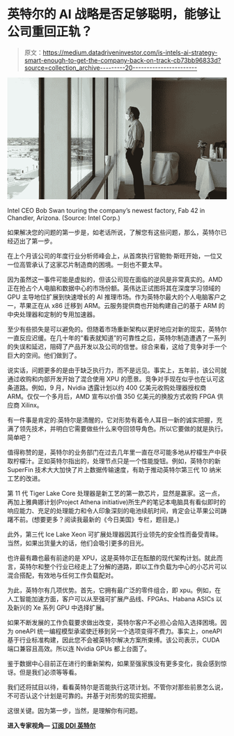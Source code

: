 # 英特尔的 AI 战略是否足够聪明，能够让公司重回正轨？

> 原文：<https://medium.datadriveninvestor.com/is-intels-ai-strategy-smart-enough-to-get-the-company-back-on-track-cb73bb96833d?source=collection_archive---------20----------------------->

![](img/ee492d825c94f05f09d12ed7e702253a.png)

Intel CEO Bob Swan touring the company’s newest factory, Fab 42 in Chandler, Arizona. (Source: Intel Corp.)

如果解决您的问题的第一步是，如老话所说，了解您有这些问题，那么，英特尔已经迈出了第一步。

在上个月该公司的年度行业分析师峰会上，从首席执行官鲍勃·斯旺开始，一位又一位高管承认了这家芯片制造商的困境。一刻也不要太早。

因为虽然这一事件可能是虚拟的，但该公司现在面临的逆风是非常真实的。AMD 正在抢占个人电脑和数据中心的市场份额。英伟达正试图将其在深度学习领域的 GPU 主导地位扩展到快速增长的 AI 推理市场。作为英特尔最大的个人电脑客户之一，苹果正在从 x86 迁移到 ARM。云服务提供商也开始构建自己的基于 ARM 的中央处理器和定制的专用加速器。

至少有些损失是可以避免的。但随着市场重新架构以更好地应对新的现实，英特尔一直反应迟缓。在几十年的“看表就知道”的可靠性之后，英特尔制造遭遇了一系列的失误和延迟，阻碍了产品开发以及公司的信誉。综合来看，这给了竞争对手一个巨大的空间。他们做到了。

说实话，问题更多的是由于缺乏执行力，而不是远见。事实上，五年前，该公司就通过收购和内部开发开始了混合使用 XPU 的愿景。竞争对手现在似乎也在认可这条道路。例如，9 月，Nvidia 透露计划以约 400 亿美元收购处理器授权商 ARM。仅仅一个多月后，AMD 宣布以价值 350 亿美元的换股方式收购 FPGA 供应商 Xilinx。

有一件事是肯定的:英特尔是清醒的，它对形势有着令人耳目一新的诚实把握，充满了领先技术，并明白它需要做些什么来夺回领导角色。所以它要做的就是执行。简单吧？

值得称赞的是，英特尔的业务部门在过去几年里一直在尽可能多地从柠檬生产中获取柠檬汁。正如英特尔指出的，处理节点只是一个性能旋钮。例如，英特尔的新 SuperFin 技术大大加快了片上数据传输速度，有助于推动英特尔第三代 10 纳米工艺的改进。

第 11 代 Tiger Lake Core 处理器是新工艺的第一款芯片，显然是赢家。这一点，再加上雅典娜计划(Project Athena initiative)所生产的笔记本电脑具有看似即时的响应能力、充足的处理能力和令人印象深刻的电池续航时间，肯定会让苹果公司踌躇不前。(想要更多？阅读我最新的《今日美国》专栏，题目是。)

此外，第三代 Ice Lake Xeon 可扩展处理器因其行业领先的安全性而备受青睐。当然，如果出货量大的话，他们会吸引更多的目光。

也许最有趣也最有前途的是 XPU，这是英特尔正在酝酿的现代架构计划。就此而言，英特尔和整个行业已经走上了分解的道路，即以工作负载为中心的小芯片可以混合搭配，有效地与任何工作负载配对。

为此，英特尔有几项优势。首先，它拥有最广泛的零件组合，即 xpu。例如，在人工智能加速方面，客户可以从至强可扩展产品线、FPGAs、Habana ASICs 以及新兴的 Xe 系列 GPU 中选择扩展。

如果不断发展的工作负载要求做出改变，英特尔客户不必担心会陷入选择困境。因为 oneAPI 统一编程模型承诺使迁移到另一个选项变得不费力。事实上，oneAPI 基于行业标准构建，因此您不会被英特尔解决方案所束缚。该公司表示，CUDA 端口兼容且高效。所以连 Nvidia GPUs 都上台面了。

鉴于数据中心目前正在进行的重新架构，如果至强家族没有更多变化，我会感到惊讶。但是我们必须等等看。

我们还将拭目以待，看看英特尔是否能执行这项计划。不管你对那些前景怎么说，不可否认这个计划是可靠的。并基于对形势的现实把握。

这很关键。因为第一步，当然，是理解你有问题。

**进入专家视角—** [**订阅 DDI 英特尔**](https://datadriveninvestor.com/ddi-intel)